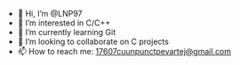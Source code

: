 - 👋 Hi, I’m @LNP97
- 👀 I’m interested in C/C++
- 🌱 I’m currently learning Git
- 💞️ I’m looking to collaborate on C projects
- 📫 How to reach me: 17607cuunpunctpevartej@gmail.com

<!---
Justhaveluck/Justhaveluck is a ✨ special ✨ repository because its `README.md` (this file) appears on your GitHub profile.
You can click the Preview link to take a look at your changes.
--->
